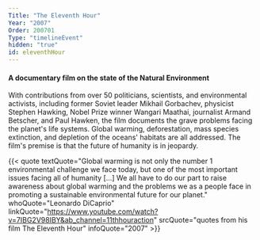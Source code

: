 ```yaml
---
Title: "The Eleventh Hour"
Year: "2007"
Order: 200701
Type: "timelineEvent"
hidden: "true"
id: eleventhHour
---
```


#### A documentary film on the state of the Natural Environment

With contributions from over 50 politicians, scientists, and environmental activists, including former Soviet leader Mikhail Gorbachev, physicist Stephen Hawking, Nobel Prize winner Wangari Maathai, journalist Armand Betscher, and Paul Hawken, the film documents the grave problems facing the planet's life systems. Global warming, deforestation, mass species extinction, and depletion of the oceans' habitats are all addressed. The film's premise is that the future of humanity is in jeopardy.

{{< quote textQuote="Global warming is not only the number 1 environmental challenge we face today, but one of the most important issues facing all of humanity [...] We all have to do our part to raise awareness about global warming and the problems we as a people face in promoting a sustainable environmental future for our planet." whoQuote="Leonardo DiCaprio" linkQuote="https://www.youtube.com/watch?v=7IBG2V98IBY&ab_channel=11thhouraction" srcQuote="quotes from his film The Eleventh Hour" infoQuote="2007" >}}